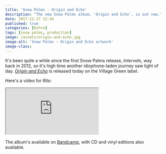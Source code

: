 ```yaml
---
title: 'Snow Palms - Origin and Echo'
description: "The new Snow Palms album, 'Origin and Echo', is out now."
date: 2017-11-17 12:34
published: true
categories: [Ochre]
tags: [snow palms, production]
image: /assets/origin-and-echo.jpg
image-alt: 'Snow Palms - Origin and Echo artwork'
image-class:
---
```


It's been quite a while since the first Snow Palms release, _Intervals_, way
back in 2012, so it's high time another idiophone-laden journey saw light of
day. [_Origin and Echo_](https://snowpalms.bandcamp.com/album/origin-and-echo)
is released today on the Village Green label.

Here's a video for _Rite_:

<div class="embed-container">
  <iframe src="https://player.vimeo.com/video/236916519?title=0&byline=0&portrait=0" allowfullscreen></iframe>
</div>

The album's available on [Bandcamp](https://snowpalms.bandcamp.com/), with CD
and vinyl editions also available.
